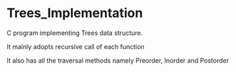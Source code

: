 # Trees_Implementation
C program implementing Trees data structure.

It mainly adopts recursive call of each function

It also has all the traversal methods namely Preorder, Inorder and Postorder

